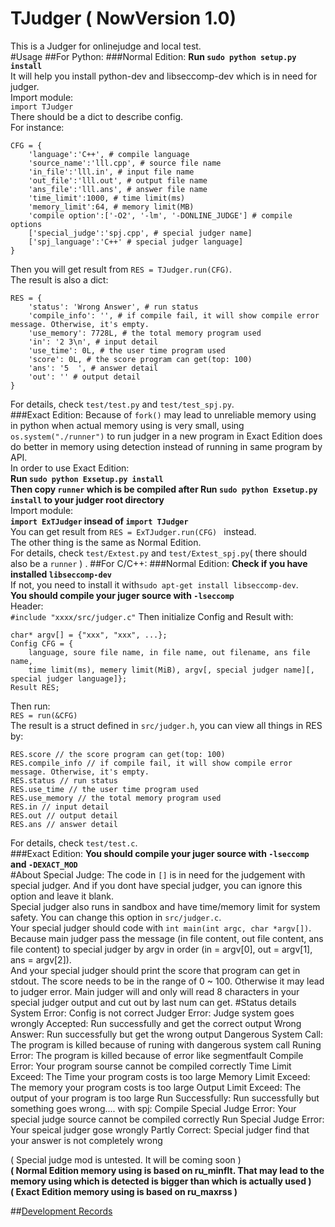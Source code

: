# TJudger ( NowVersion 1.0)
This is a Judger for onlinejudge and local test.  
#Usage
##For Python:
###Normal Edition:
**Run ``sudo python setup.py install``**  
It will help you install python-dev and libseccomp-dev which is in need for judger.  
Import module:  
``import TJudger``  
There should be a dict to describe config.  
For instance:

	CFG = {
		'language':'C++', # compile language
		'source_name':'lll.cpp', # source file name
		'in_file':'lll.in', # input file name
		'out_file':'lll.out', # output file name
		'ans_file':'lll.ans', # answer file name
		'time_limit':1000, # time limit(ms)
		'memory_limit':64, # memory limit(MB)
		'compile option':['-O2', '-lm', '-DONLINE_JUDGE'] # compile options
		['special_judge':'spj.cpp', # special judger name]
		['spj_language':'C++' # special judger language]
	}
Then you will get result from ``RES = TJudger.run(CFG)``.  
The result is also a dict:

	RES = {
		'status': 'Wrong Answer', # run status
		'compile_info': '', # if compile fail, it will show compile error message. Otherwise, it's empty.
		'use_memory': 7728L, # the total memory program used
		'in': '2 3\n', # input detail
		'use_time': 0L, # the user time program used
		'score': 0L, # the score program can get(top: 100)
		'ans': '5  ', # answer detail
		'out': '' # output detail
	}

For details, check ``test/test.py`` and ``test/test_spj.py``.  
###Exact Edition:
Because of ``fork()`` may lead to unreliable memory using in python when actual memory using is very small, using ``os.system("./runner")`` to run judger in a new program in Exact Edition does do better in memory using detection instead of running in same program by API.  
In order to use Exact Edition:  
**Run ``sudo python Exsetup.py install``**  
**Then copy ``runner`` which is be compiled after Run ``sudo python Exsetup.py install`` to your judger root directory**  
Import module:  
**``import ExTJudger`` insead of ``import TJudger``**  
You can get result from ``RES = ExTJudger.run(CFG) `` instead.  
The other thing is the same as Normal Edition.  
For details, check ``test/Extest.py`` and ``test/Extest_spj.py``( there should also be a ``runner`` ) .
##For C/C++:
###Normal Edition:
**Check if you have installed ``libseccomp-dev``**  
If not, you need to install it with``sudo apt-get install libseccomp-dev``.  
**You should compile your juger source with ``-lseccomp``**  
Header:  
``#include "xxxx/src/judger.c"``
Then initialize Config and Result with:

	char* argv[] = {"xxx", "xxx", ...};
	Config CFG = {
		language, soure file name, in file name, out filename, ans file name, 
		time limit(ms), memery limit(MiB), argv[, special judger name][, special judger language]};
	Result RES;
Then run:  
``RES = run(&CFG)``  
The result is a struct defined in ``src/judger.h``, you can view all things in RES by:

	RES.score // the score program can get(top: 100)
	RES.compile_info // if compile fail, it will show compile error message. Otherwise, it's empty.
	RES.status // run status
	RES.use_time // the user time program used
	RES.use_memory // the total memory program used
	RES.in // input detail
	RES.out // output detail
	RES.ans // answer detail
 
For details, check ``test/test.c``.  
###Exact Edition:
**You should compile your juger source with ``-lseccomp`` and ``-DEXACT_MOD``**  
#About Special Judge:
The code in ``[]`` is in need for the judgement with special judger. And if you dont have special judger, you can ignore this option and leave it blank.  
Special judger also runs in sandbox and have time/memory limit for system safety. You can change this option in ``src/judger.c``.  
Your special judger should code with ``int main(int argc, char *argv[])``. Because main judger pass the message (in file content, out file content, ans file content) to special judger by argv in order (in = argv[0], out = argv[1], ans = argv[2]).  
And your special judger should print the score that program can get in stdout. The score needs to be in the range of 0 ~ 100. Otherwise it may lead to judger error. Main judger will and only will read 8 characters in your special judger output and cut out by last num can get.
#Status details
	System Error: Config is not correct
	Judger Error: Judge system goes wrongly
	Accepted: Run successfully and get the correct output
	Wrong Answer: Run successfully but get the wrong output
	Dangerous System Call: The program is killed because of runing with dangerous system call
	Runing Error: The program is killed because of error like segmentfault
	Compile Error: Your program sourse cannot be compiled correctly
	Time Limit Exceed: The Time your program costs is too large
	Memory Limit Exceed: The memory your program costs is too large
	Output Limit Exceed: The output of your program is too large
	Run Successfully: Run successfully but something goes wrong....
	with spj:
	Compile Special Judge Error: Your special judge source cannot be compiled correctly
	Run Special Judge Error: Your speical judger gose wrongly
	Partly Correct: Special judger find that your answer is not completely wrong
	

( Special judge mod is untested. It will be coming soon )  
**( Normal Edition memory using is based on ru_minflt. That may lead to the memory using which is detected is bigger than which is actually used )**  
**( Exact Edition memory using is based on ru_maxrss )**


##[Development Records](http://xtt.lcybox.com/wp-content/themes/XTT_A/article_tmp/sandbox.php)

